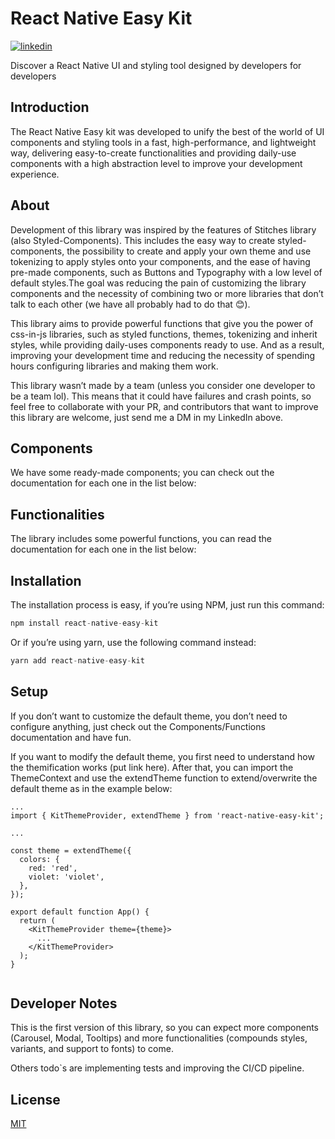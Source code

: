 # React Native Easy Kit

[![linkedin](https://img.shields.io/badge/linkedin-0A66C2?style=for-the-badge&logo=linkedin&logoColor=white)](https://www.linkedin.com/in/icarobrunodev/)

Discover a React Native UI and styling tool designed by developers for developers

## Introduction

The React Native Easy kit was developed to unify the best of the world of UI components and styling tools in a fast, high-performance, and lightweight way, delivering easy-to-create functionalities and providing daily-use components with a high abstraction level to improve your development experience.

## About

Development of this library was inspired by the features of Stitches library (also Styled-Components). This includes the easy way to create styled-components, the possibility to create and apply your own theme and use tokenizing to apply styles onto your components, and the ease of having pre-made components, such as Buttons and Typography with a low level of default styles.The goal was reducing the pain of customizing the library components and the necessity of combining two or more libraries that don’t talk to each other (we have all probably had to do that 😊).

This library aims to provide powerful functions that give you the power of css-in-js libraries, such as styled functions, themes, tokenizing and inherit styles, while providing daily-uses components ready to use. And as a result, improving your development time and reducing the necessity of spending hours configuring libraries and making them work.

This library wasn’t made by a team (unless you consider one developer to be a team lol). This means that it could have failures and crash points, so feel free to collaborate with your PR, and contributors that want to improve this library are welcome, just send me a DM in my LinkedIn above.

## Components

We have some ready-made components; you can check out the documentation for each one in the list below:

## Functionalities

The library includes some powerful functions, you can read the documentation for each one in the list below:

## Installation

The installation process is easy, if you’re using NPM, just run this command:

```js
npm install react-native-easy-kit
```

Or if you’re using yarn, use the following command instead:

```js
yarn add react-native-easy-kit
```

## Setup

If you don’t want to customize the default theme, you don’t need to configure anything, just check out the Components/Functions documentation and have fun.

If you want to modify the default theme, you first need to understand how the themification works (put link here). After that, you can import the ThemeContext and use the extendTheme function to extend/overwrite the default theme as in the example below:

```
...
import { KitThemeProvider, extendTheme } from 'react-native-easy-kit';

...

const theme = extendTheme({
  colors: {
    red: 'red',
    violet: 'violet',
  },
});

export default function App() {
  return (
    <KitThemeProvider theme={theme}>
      ...
    </KitThemeProvider>
  );
}


```

## Developer Notes

This is the first version of this library, so you can expect more components (Carousel, Modal, Tooltips) and more functionalities (compounds styles, variants, and support to fonts) to come.

Others todo`s are implementing tests and improving the CI/CD pipeline.

## License

[MIT](https://choosealicense.com/licenses/mit/)

